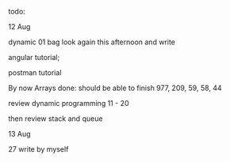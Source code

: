 todo: 

12 Aug

dynamic 01 bag look again this afternoon and write

angular tutorial; 

postman tutorial

By now Arrays done: should be able to finish 977, 209, 59, 58, 44

review dynamic programming 11 - 20 

then review stack and queue



13 Aug

27 write by myself


